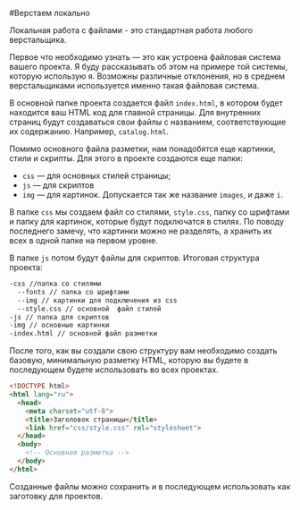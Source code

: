 #Верстаем локально

Локальная работа с файлами - это стандартная работа любого верстальщика.

Первое что необходимо узнать — это как устроена файловая система вашего проекта. Я буду рассказывать об этом на примере той системы, которую использую я. Возможны различные отклонения, но в среднем верстальщиками используется именно такая файловая система.

В основной папке проекта создается файл `index.html`, в котором будет находится ваш HTML код для главной страницы. Для внутренних страниц будут создаваться свои файлы с названием, соответствующие их содержанию. Например, `catalog.html`.

Помимо основного файла разметки, нам понадобятся еще картинки, стили и скрипты. Для этого в проекте создаются еще папки:

* `css` — для основных стилей страницы;
* `js` — для скриптов
* `img` — для картинок. Допускается так же название `images`, и даже `i`.

В папке `css` мы создаем файл со стилями, `style.css`, папку со шрифтами и папку для картинок, которые будут подключатся в стилях. По поводу последнего замечу, что картинки можно не разделять, а хранить их всех в одной папке на первом уровне.

В папке `js` потом будут файлы для скриптов. Итоговая структура проекта:
```html
-css //папка со стилями
  --fonts // папка со шрифтами
  --img // картинки для подключения из css
  --style.css // основной  файл стилей
-js // папка для скриптов
-img // основные картинки
-index.html // основной файл разметки
```

После того, как вы создали свою структуру вам необходимо создать базовую, минимальную разметку HTML, которую вы будете в последующем будете использовать во всех проектах.

```html
<!DOCTYPE html>
<html lang="ru">
  <head>
    <meta charset="utf-8">
    <title>Заголовок страницы</title>
    <link href="css/style.css" rel="stylesheet">
  </head>
  <body>
    <!-- Основная разметка -->
  </body>
</html>
```

Созданные файлы можно сохранить и в последующем использовать как заготовку для проектов.
